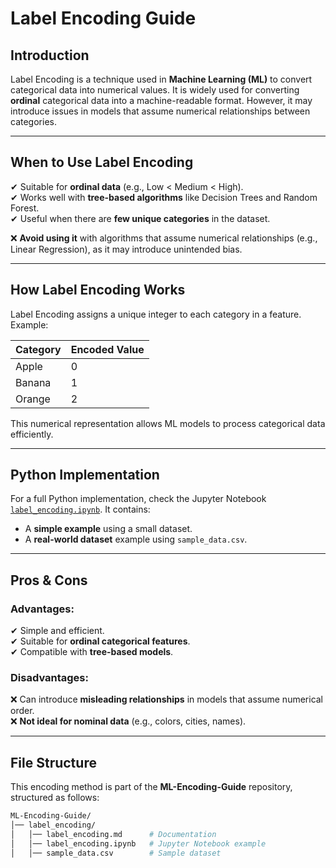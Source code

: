 # Label Encoding Guide

##  Introduction  
Label Encoding is a technique used in **Machine Learning (ML)** to convert categorical data into numerical values. It is widely used for converting **ordinal** categorical data into a machine-readable format. However, it may introduce issues in models that assume numerical relationships between categories.

---

##  When to Use Label Encoding  
✔ Suitable for **ordinal data** (e.g., Low < Medium < High).  
✔ Works well with **tree-based algorithms** like Decision Trees and Random Forest.  
✔ Useful when there are **few unique categories** in the dataset.

❌ **Avoid using it** with algorithms that assume numerical relationships (e.g., Linear Regression), as it may introduce unintended bias.

---

##  How Label Encoding Works  
Label Encoding assigns a unique integer to each category in a feature. Example:

| Category | Encoded Value |
|----------|--------------|
| Apple    | 0            |
| Banana   | 1            |
| Orange   | 2            |

This numerical representation allows ML models to process categorical data efficiently.

---

##  Python Implementation  
For a full Python implementation, check the Jupyter Notebook [`label_encoding.ipynb`](./label_encoding.ipynb). It contains:
- A **simple example** using a small dataset.
- A **real-world dataset** example using `sample_data.csv`.

---

##  Pros & Cons  
###  Advantages:  
✔ Simple and efficient.  
✔ Suitable for **ordinal categorical features**.  
✔ Compatible with **tree-based models**.  

###  Disadvantages:  
❌ Can introduce **misleading relationships** in models that assume numerical order.  
❌ **Not ideal for nominal data** (e.g., colors, cities, names).  

---

##  File Structure  
This encoding method is part of the **ML-Encoding-Guide** repository, structured as follows:

```bash
ML-Encoding-Guide/
│── label_encoding/
│   │── label_encoding.md      # Documentation
│   │── label_encoding.ipynb   # Jupyter Notebook example
│   │── sample_data.csv        # Sample dataset
